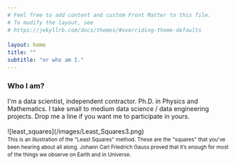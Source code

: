 ```yaml
---
# Feel free to add content and custom Front Matter to this file.
# To modify the layout, see
# https://jekyllrb.com/docs/themes/#overriding-theme-defaults

layout: home
title: ""
subtitle: "or who am I."
---
```

<h3>Who I am?</h3>
I'm a data scientist, independent contractor. Ph.D. in Physics and Mathematics.
I take small to medium data science / data engineering projects. Drop me a line if you want me to participate in yours.
<br><br>
![least_squares](/images/Least_Squares3.png)
<br>
<small>This is an illustration of the "Least Squares" method. These are the "squares" that you've been hearing about all along. Johann Carl Friedrich Gauss proved that it’s enough for most of the things we observe on Earth and in Universe.</small>
<br><br>
